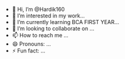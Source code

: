 - 👋 Hi, I’m @Hardik160
- 👀 I’m interested in my work...
- 🌱 I’m currently learning BCA FIRST YEAR...
- 💞️ I’m looking to collaborate on ...
- 📫 How to reach me ...
- 😄 Pronouns: ...
- ⚡ Fun fact: ...

<!---
Hardik160/Hardik160 is a ✨ special ✨ repository because its `README.md` (this file) appears on your GitHub profile.
You can click the Preview link to take a look at your changes.
--->
